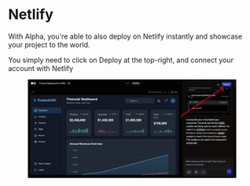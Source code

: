 # Netlify

With Alpha, you're able to also deploy on Netlify instantly and showcase your project to the world.

You simply need to click on Deploy at the top-right, and connect your account with Netlify

<figure><img src=".gitbook/assets/Frame 1321315358 (2).png" alt=""><figcaption></figcaption></figure>

<figure><img src=".gitbook/assets/Screenshot 2025-04-03 at 11.01.35 AM.png" alt=""><figcaption></figcaption></figure>

<figure><img src=".gitbook/assets/Screenshot 2025-04-03 at 11.03.04 AM.png" alt=""><figcaption></figcaption></figure>
